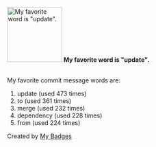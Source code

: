 <img src="https://my-badges.github.io/my-badges/favorite-word.png" alt="My favorite word is &quot;update&quot;." title="My favorite word is &quot;update&quot;." width="128">
<strong>My favorite word is &quot;update&quot;.</strong>
<br><br>

My favorite commit message words are:

1. update (used 473 times)
2. to (used 361 times)
3. merge (used 232 times)
4. dependency (used 228 times)
5. from (used 224 times)


Created by <a href="https://github.com/my-badges/my-badges">My Badges</a>